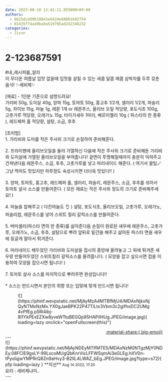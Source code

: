 ```yaml
---
date: 2023-08-10 13:42:11.855000+09:00
authors:
  - bb15dcdd9b188e5e642de60001692754
  - 01435f74a49ba8a519705ad242348232
categories:
  - Jisun
---
```


# 2-123687591

<div class="post-container" markdown="1">
<div class="content-container md-sidebar__scrollwrap" markdown="1">

\#내_레시피를_알라 <br>이 무더운 여름날  입맛 없을때 입맛을 살릴 수 있는 새콤 달콤 매콤 삼박자를 두루 갖춘 음식! ✨세비체✨<br><br>[재료] - 1인분 기준으로 설명드려요! <br>가리비 50g, 도미살 40g, 양파 15g, 토마토 50g, 홍고추 1/2개, 샐러리 1/2개, 파슬리 5g, 차이브 15g, 마늘 1g, 레몬 1개 or 레몬주스, 올리브 오일 적당량, 포도식초 100g, 고춧가루 적당량, 오레가노 15g, 타이거새우 1마리, 베르미첼리 10g ( 파스타의 한 종류 ), 레드페퍼 홀 적당량, 설탕, 소금, 후추 <br><br>[조리법] <br>1. 가리비와 도미를 작은 주사위 크기로 손질하여 준비해준다.<br><br>2. 프라이팬에 올리브오일을 둘러 가열하신 다음에 작은 주사위 크기로 준비해둔 가리비와 도미살에 가열된 올리브오일을 부어줍니다! 겉면이 투명해질때까지 충분히 익혀주고 건져낸다음 레몬주스, 소금, 후추, 고춧가루를 넣고 마리네이드 해준다. ( 여기서 꿀팁🪄 그냥 먹어도 맛있지만 하루정도 숙성시키면 더더욱 맛있다!! )<br><br>3. 양파, 토마토, 홍고추, 레드페퍼 홀, 샐러리, 파슬리, 레몬주스, 소금, 후추를 섞어서 토마토 살사 소스를 만들어준다. ( 모든 재료는 작은 주사위 정도의 크기로 준비해주세요! )<br><br>4. 마늘을 찹해주고 ( 다진마늘도 👌 ) 설탕, 포도식초, 올리브오일, 고춧가루, 오레가노, 파슬리찹, 레몬주스를 넣어 스위트 칠리 갈릭소스를 만들어준다.<br><br>5. 버미셀리(파스타 면의 한 종류)를 삶아준다음 손질이 완료된 새우에 레몬주스, 고춧가루, 오레가노, 소금, 후추, 설탕으로 뿌려 앞뒤로 밑간을 해주고 삶아둔 파스타 면을 새우에 둥글게 말아서 튀겨준다.<br><br>6. 마리네이드 해두었던 가리비와 도미살을 접시의 중앙에 올려놓고 그 위에 튀겨준 새우랑 만들어두었던 스위트칠리 갈릭소스를 올려줍니다. ( 모양을 잡고 싶으시면 컵을 이용하여 모양을 잡으시면 됩니다! ) <br><br>7.  토마토 살사 소스를 마지막으로 뿌려주면 완성입니다!!<br><br>* 소스는 만드시면서 본인의 취향 또는 입맞에 맞게 만드시면 됩니다! 
<figure markdown="1">
![](https://phinf.wevpstatic.net/MjAyMzA4MTBfMjU4/MDAxNjkxNjQyNTMxNzMx.YX0gJaeBPK22P47TiLtx3Vbm3c2gifhxDC2UMg4vPfEg.p5Rl4ibj-8l1YkPExEZXw8yveWTtuBEGQp95HAPilHUg.JPEG/image.jpg){ loading=lazy onclick="openFullscreen(this)"}
</figure>


</div>
</div>

<div style="text-align: right;" markdown="1">
<a href="https://weverse.io/fromis9/fanpost/2-123687591" style="text-align: right;">:material-share:{.big-emoji}</a>
</div>
---

<div class="comments-container md-sidebar__scrollwrap" markdown="1">
<div class="comment" markdown="1">
<div class='id-container' markdown="1">
![](https://phinf.wevpstatic.net/MjAyNDEyMTlfMTE5/MDAxNzM0NTgzMjY0NDEy.08FClE9gxLY-99LscoMUgQbKnrVicLFFWSqmAi3eGLEg.hXV0n-tPyoIqjwYMPRrQ8Zn9aHvy3-B2llL4LWAZ_bEg.JPEG/image.jpg?type=s72){ pfp loading=lazy }
**<span class="artist">지선</span>** <small>Aug 14 2023, 17:20</small><br>
</div>
<div class='comment-body' markdown="1">
요리 : 세비체냐미..
</div>
</div>
</div>
---
